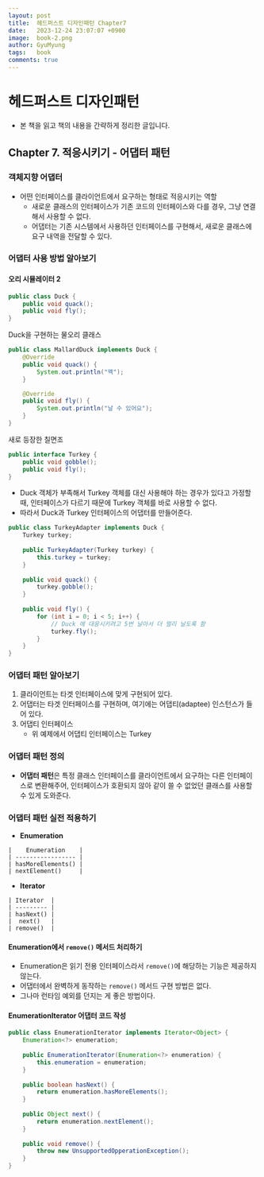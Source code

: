 ```yaml
---
layout:	post
title:  헤드퍼스트 디자인패턴 Chapter7
date:   2023-12-24 23:07:07 +0900
image:  book-2.png
author: GyuMyung
tags:   book
comments: true
---
```


# 헤드퍼스트 디자인패턴
* 본 책을 읽고 책의 내용을 간략하게 정리한 글입니다.

## Chapter 7. 적응시키기 - 어댑터 패턴
### 객체지향 어댑터
* 어떤 인터페이스를 클라이언트에서 요구하는 형태로 적응시키는 역할
	* 새로운 클래스의 인터페이스가 기존 코드의 인터페이스와 다를 경우, 그냥 연결해서 사용할 수 없다.
	* 어댑터는 기존 시스템에서 사용하던 인터페이스를 구현해서, 새로운 클래스에 요구 내역을 전달할 수 있다.

### 어댑터 사용 방법 알아보기
#### 오리 시뮬레이터 2
```java
public class Duck {
	public void quack();
	public void fly();
}
```

Duck을 구현하는 물오리 클래스 <br/>

```java
public class MallardDuck implements Duck {
	@Override
	public void quack() {
		System.out.println("꽥");
	}

	@Override
	public void fly() {
		System.out.println("날 수 있어요");
	}
}
```

새로 등장한 칠면조 <br/>

```java
public interface Turkey {
	public void gobble();
	public void fly();
}
```

* Duck 객체가 부족해서 Turkey 객체를 대신 사용해야 하는 경우가 있다고 가정할 때, 인터페이스가 다르기 때문에 Turkey 객체를 바로 사용할 수 없다.
* 따라서 Duck과 Turkey 인터페이스의 어댑터를 만들어준다.

```java
public class TurkeyAdapter implements Duck {
	Turkey turkey;
	
	public TurkeyAdapter(Turkey turkey) {
		this.turkey = turkey;
	}
	
	public void quack() {
		turkey.gobble();
	}
	
	public void fly() {
		for (int i = 0; i < 5; i++) {
			// Duck 에 대응시키려고 5번 날아서 더 멀리 날도록 함
			turkey.fly();
		}
	}
}
```

### 어댑터 패턴 알아보기
1. 클라이언트는 타겟 인터페이스에 맞게 구현되어 있다.
2. 어댑터는 타겟 인터페이스를 구현하며, 여기에는 어댑티(adaptee) 인스턴스가 들어 있다.
3. 어댑티 인터페이스
	* 위 예제에서 어댑티 인터페이스는 Turkey

### 어댑터 패턴 정의
* **어댑터 패턴**은 특정 클래스 인터페이스를 클라이언트에서 요구하는 다른 인터페이스로 변환해주어, 인터페이스가 호환되지 않아 같이 쓸 수 없었던 클래스를 사용할 수 있게 도와준다.

### 어댑터 패턴 실전 적용하기
* **Enumeration**
```
|    Enumeration    |
| ----------------- |
| hasMoreElements() |
| nextElement()     |
```

* **Iterator**
```
| Iterator  |
| --------- |
| hasNext() |
|  next()   |
| remove()  |
```

#### Enumeration에서 `remove()` 메서드 처리하기
* Enumeration은 읽기 전용 인터페이스라서 `remove()`에 해당하는 기능은 제공하지 않는다.
* 어댑터에서 완벽하게 동작하는 `remove()` 메서드 구현 방법은 없다.
* 그나마 런타임 예외를 던지는 게 좋은 방법이다.

#### EnumerationIterator 어댑터 코드 작성
```java
public class EnumerationIterator implements Iterator<Object> {
	Enumeration<?> enumeration;
	
	public EnumerationIterator(Enumeration<?> enumeration) {
		this.enumeration = enumeration;
	}
	
	public boolean hasNext() {
		return enumeration.hasMoreElements();
	}
	
	public Object next() {
		return enumeration.nextElement();
	}
	
	public void remove() {
		throw new UnsupportedOpperationException();
	}
}
```


